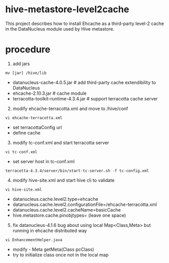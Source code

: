 # hive-metastore-level2cache

This project describes how to install Ehcache as a third-party level-2 cache in the DataNucleus module used by Hive metastore.

# procedure

1. add jars

`mv [jar] /hive/lib`

  * datanucleus-cache-4.0.5.jar  # add third-party cache extendibility to DataNucleus
  * ehcache-2.10.3.jar  # cache module
  * terracotta-toolkit-runtime-4.3.4.jar  # support terracotta cache server

2. modify ehcache-terracotta.xml and move to /hive/conf

`vi ehcache-terracotta.xml`

  * set terracottaConfig url
  * define cache 

3. modify tc-conf.xml and start terracotta server

`vi tc-conf.xml`

  * set server host in tc-conf.xml
  
`terracotta-4.3.4/server/bin/start-tc-server.sh -f tc-config.xml`

4. modify hive-site.xml and start hive cli to validate

`vi hive-site.xml`

  * datanucleus.cache.level2.type=ehcache
  * datanucleus.cache.level2.configurationFile=/ehcache-terracotta.xml
  * datanucleus.cache.level2.cacheName=basicCache
  * hive.metastore.cache.pinobjtypes= (leave one space)

5. fix datanucleus-4.1.6 bug about using local Map\<Class,Meta\> but running in ehcache distributed way

`vi EnhancementHelper.java`

  * modify - Meta getMeta(Class pcClass)
  * try to initialize class once not in the local map
